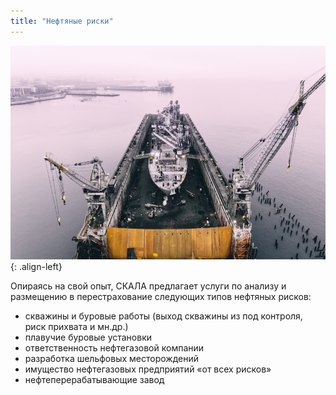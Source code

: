 ```yaml
---
title: "Нефтяные риски"
---
```


![image-left](/assets/images/reinsurance/petroleum.jpg){: .align-left}

Опираясь на свой опыт, СКАЛА предлагает услуги по анализу и размещению в перестрахование следующих типов нефтяных рисков:
* скважины и буровые работы (выход скважины из под контроля, риск прихвата и мн.др.)
* плавучие буровые установки 
* ответственность нефтегазовой компании
* разработка шельфовых месторождений
* имущество нефтегазовых предприятий «от всех рисков»
* нефтеперерабатывающие завод
